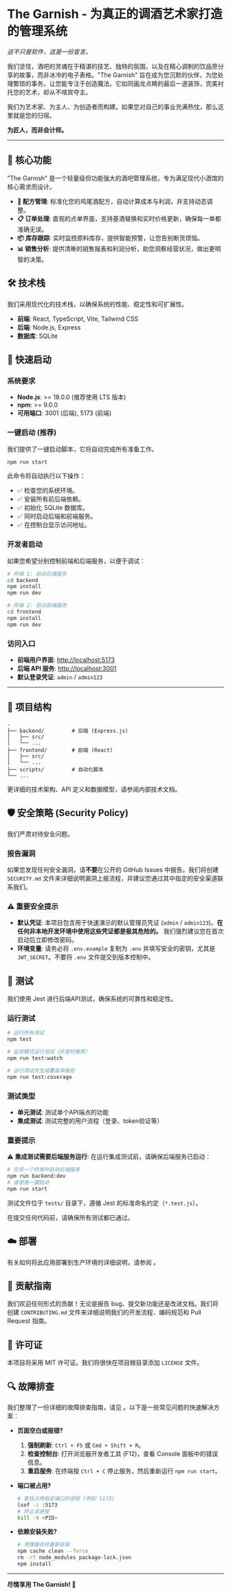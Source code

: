 # The Garnish - 为真正的调酒艺术家打造的管理系统

*这不只是软件，这是一份宣言。*

我们坚信，酒吧的灵魂在于精湛的技艺、独特的氛围，以及在精心调制的饮品旁分享的故事，而非冰冷的电子表格。"The Garnish" 旨在成为您沉默的伙伴，为您处理繁琐的事务，让您能专注于创造魔法。它如同画龙点睛的最后一道装饰，完美衬托您的艺术，却从不喧宾夺主。

我们为艺术家、为主人、为创造者而构建。如果您对自己的事业充满热忱，那么这里就是您的归宿。

**为匠人，而非会计师。**

---

## 🌟 核心功能

"The Garnish" 是一个轻量级但功能强大的酒吧管理系统，专为满足现代小酒馆的核心需求而设计。

- **🍹 配方管理**: 标准化您的鸡尾酒配方，自动计算成本与利润，并支持动态调整。
- **📋 订单处理**: 直观的点单界面，支持基酒替换和实时价格更新，确保每一单都准确无误。
- **📦 库存跟踪**: 实时监控原料库存，提供智能预警，让您告别断货烦恼。
- **📊 销售分析**: 提供清晰的销售报表和利润分析，助您洞察经营状况，做出更明智的决策。

## 🛠️ 技术栈

我们采用现代化的技术栈，以确保系统的性能、稳定性和可扩展性。

- **前端**: React, TypeScript, Vite, Tailwind CSS
- **后端**: Node.js, Express
- **数据库**: SQLite

## 🚀 快速启动

### 系统要求

- **Node.js**: >= 18.0.0 (推荐使用 LTS 版本)
- **npm**: >= 9.0.0
- **可用端口**: 3001 (后端), 5173 (前端)

### 一键启动 (推荐)

我们提供了一键启动脚本，它将自动完成所有准备工作。

```bash
npm run start
```

此命令将自动执行以下操作：
- ✅ 检查您的系统环境。
- ✅ 安装所有前后端依赖。
- ✅ 初始化 SQLite 数据库。
- ✅ 同时启动后端和前端服务。
- ✅ 在控制台显示访问地址。

### 开发者启动

如果您希望分别控制前端和后端服务，以便于调试：

```bash
# 终端 1: 启动后端服务
cd backend
npm install
npm run dev

# 终端 2: 启动前端服务
cd frontend
npm install
npm run dev
```

### 访问入口

- **前端用户界面**: [http://localhost:5173](http://localhost:5173)
- **后端 API 服务**: [http://localhost:3001](http://localhost:3001)
- **默认登录凭证**: `admin` / `admin123`

---

## 📁 项目结构

```
.
├── backend/         # 后端 (Express.js)
│   ├── src/
│   └── ...
├── frontend/        # 前端 (React)
│   ├── src/
│   └── ...
├── scripts/         # 自动化脚本
└── ...
```

更详细的技术架构、API 定义和数据模型，请参阅内部技术文档。

## 🛡️ 安全策略 (Security Policy)

我们严肃对待安全问题。

### 报告漏洞

如果您发现任何安全漏洞，请**不要**在公开的 GitHub Issues 中报告。我们将创建 `SECURITY.md` 文件来详细说明漏洞上报流程，并建议您通过其中指定的安全渠道联系我们。

### ⚠️ 重要安全提示

- **默认凭证**: 本项目包含用于快速演示的默认管理员凭证 (`admin` / `admin123`)。**在任何非本地开发环境中使用这些凭证都是极其危险的。** 我们强烈建议您在首次启动后立即修改密码。
- **环境变量**: 请务必将 `.env.example` 复制为 `.env` 并填写安全的密钥，尤其是 `JWT_SECRET`。不要将 `.env` 文件提交到版本控制中。

## 🧪 测试

我们使用 Jest 进行后端API测试，确保系统的可靠性和稳定性。

### 运行测试

```bash
# 运行所有测试
npm test

# 监视模式运行测试（开发时推荐）
npm run test:watch

# 运行测试并生成覆盖率报告
npm run test:coverage
```

### 测试类型

- **单元测试**: 测试单个API端点的功能
- **集成测试**: 测试完整的用户流程（登录、token验证等）

### 重要提示

⚠️ **集成测试需要后端服务运行**: 在运行集成测试前，请确保后端服务已启动：

```bash
# 在另一个终端中启动后端服务
npm run backend:dev
# 或使用一键启动
npm run start
```

测试文件位于 `tests/` 目录下，遵循 Jest 的标准命名约定（`*.test.js`）。

在提交任何代码前，请确保所有测试都已通过。

## ☁️ 部署

有关如何将此应用部署到生产环境的详细说明，请参阅 <mcfile name="deployment_guide.md" path="/Users/guopeiran/Code/VSCode/drink/.trae/documents/deployment_guide.md"></mcfile>。

## 🤝 贡献指南

我们欢迎任何形式的贡献！无论是报告 bug、提交新功能还是改进文档。我们将创建 `CONTRIBUTING.md` 文件来详细说明我们的开发流程、编码规范和 Pull Request 指南。

## 📄 许可证

本项目将采用 MIT 许可证。我们将很快在项目根目录添加 `LICENSE` 文件。

## 🔍 故障排查

我们整理了一份详细的故障排查指南，请见 <mcfile name="TROUBLESHOOTING.md" path="/Users/guopeiran/Code/VSCode/drink/TROUBLESHOOTING.md"></mcfile>。以下是一些常见问题的快速解决方案：

- **页面空白或报错?**
    1.  **强制刷新**: `Ctrl + F5` 或 `Cmd + Shift + R`。
    2.  **检查控制台**: 打开浏览器开发者工具 (F12)，查看 Console 面板中的错误信息。
    3.  **重启服务**: 在终端按 `Ctrl + C` 停止服务，然后重新运行 `npm run start`。

- **端口被占用?**
    ```bash
    # 查找占用指定端口的进程 (例如 5173)
    lsof -i :5173
    # 终止该进程
    kill -9 <PID>
    ```

- **依赖安装失败?**
    ```bash
    # 清理缓存并重新安装
    npm cache clean --force
    rm -rf node_modules package-lock.json
    npm install
    ```

---

**尽情享用 The Garnish! 🍹**
